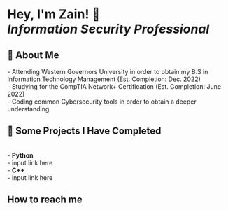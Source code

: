 <h1>Hey, I'm Zain! 👋<br/><i>Information Security Professional</i></h1>
<h2>🌇 About Me</h2>
- Attending Western Governors University in order to obtain my B.S in Information Technology Management (Est. Completion: Dec. 2022)</br>
- Studying for the CompTIA Network+ Certification (Est. Completion: June 2022)</br>
- Coding common Cybersecurity tools in order to obtain a deeper understanding</br>

<h2>📝 Some Projects I Have Completed</h2><br/>
- <b>Python</b><br/>
  - input link here <br/>
- <b>C++</b></br>
  - input link here<br/>

<h2>How to reach me</h2>
<!--
**ZainWalker/ZainWalker** is a ✨ _special_ ✨ repository because its `README.md` (this file) appears on your GitHub profile.

Here are some ideas to get you started:

- 🔭 I’m currently working on ...
- 🌱 I’m currently learning ...
- 👯 I’m looking to collaborate on ...
- 🤔 I’m looking for help with ...
- 💬 Ask me about ...
- 📫 How to reach me: ...
- 😄 Pronouns: ...
- ⚡ Fun fact: ...
-->
